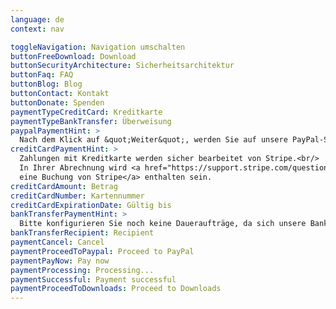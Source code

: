 ```yaml
---
language: de
context: nav

toggleNavigation: Navigation umschalten
buttonFreeDownload: Download
buttonSecurityArchitecture: Sicherheitsarchitektur
buttonFaq: FAQ
buttonBlog: Blog
buttonContact: Kontakt
buttonDonate: Spenden
paymentTypeCreditCard: Kreditkarte
paymentTypeBankTransfer: Überweisung
paypalPaymentHint: >
  Nach dem Klick auf &quot;Weiter&quot;, werden Sie auf unsere PayPal-Seite geleitet.
creditCardPaymentHint: >
  Zahlungen mit Kreditkarte werden sicher bearbeitet von Stripe.<br/>
  In Ihrer Abrechnung wird <a href="https://support.stripe.com/questions/i-have-a-charge-on-my-card-from-stripe-but-i-m-not-a-stripe-user" target="_blank">
  eine Buchung von Stripe</a> enthalten sein.
creditCardAmount: Betrag
creditCardNumber: Kartennummer
creditCardExpirationDate: Gültig bis
bankTransferPaymentHint: >
  Bitte konfigurieren Sie noch keine Daueraufträge, da sich unsere Bankverbindung rechtlich bedingt ändern wird.
bankTransferRecipient: Recipient
paymentCancel: Cancel
paymentProceedToPaypal: Proceed to PayPal
paymentPayNow: Pay now
paymentProcessing: Processing...
paymentSuccessful: Payment successful
paymentProceedToDownloads: Proceed to Downloads
---
```

